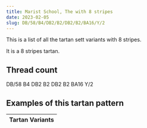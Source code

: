 ```yaml
---
title: Marist School, The with 8 stripes
date: 2023-02-05
slug: DB/58/B4/DB2/B2/DB2/B2/BA16/Y/2
---
```

This is a list of all the tartan sett variants with 8 stripes.

It is a 8 stripes tartan.


## Thread count
DB/58 B4 DB2 B2 DB2 B2 BA16 Y/2

## Examples of this tartan pattern

| Tartan Variants |
|---------------|
